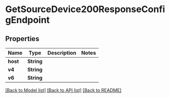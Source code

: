 # GetSourceDevice200ResponseConfigEndpoint

## Properties

Name | Type | Description | Notes
------------ | ------------- | ------------- | -------------
**host** | **String** |  | 
**v4** | **String** |  | 
**v6** | **String** |  | 

[[Back to Model list]](../README.md#documentation-for-models) [[Back to API list]](../README.md#documentation-for-api-endpoints) [[Back to README]](../README.md)


